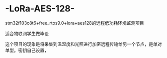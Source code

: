 # -LoRa-AES-128-
stm32f103c8t6+free_rtos9.0+lora+aes128的远程低功耗环境监测项目

适合物联网学生做毕设

这个项目的现象是将采集到温湿度和光照进行加密远程传输给另一个节点，是单对单型。密钥自己设置，
